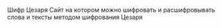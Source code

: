 Шифр Цезаря
Сайт на котором можно шифровать и расшифровывать слова и тексты методом шифрования Цезаря 
